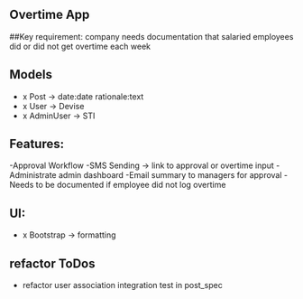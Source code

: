 ## Overtime App

##Key requirement: company needs documentation that salaried employees did or did not get overtime each week

## Models
- x Post -> date:date rationale:text
- x User -> Devise
- x AdminUser -> STI


## Features:
-Approval Workflow
-SMS Sending -> link to approval or overtime input
-Administrate admin dashboard
-Email summary to managers for approval
-Needs to be documented if employee did not log overtime


## UI:
- x Bootstrap -> formatting

## refactor ToDos
- refactor user association integration test in post_spec
